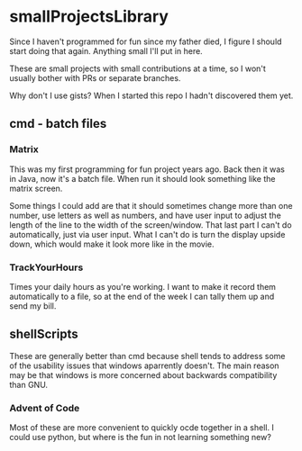 # smallProjectsLibrary
Since I haven't programmed for fun since my father died, I figure I should start doing that again. Anything small I'll put in here.

These are small projects with small contributions at a time, so I won't usually bother with PRs or separate branches.

Why don't I use gists? When I started this repo I hadn't discovered them yet.

## cmd - batch files
### Matrix
This was my first programming for fun project years ago. Back then it was in Java, now it's a batch file. When run it should look something like the matrix screen. 

Some things I could add are that it should sometimes change more than one number, use letters as well as numbers, and have user input to adjust the length of the line to the width of the screen/window. That last part I can't do automatically, just via user input. What I can't do is turn the display upside down, which would make it look more like in the movie.

### TrackYourHours
Times your daily hours as you're working. I want to make it record them automatically to a file, so at the end of the week I can tally them up and send my bill.

## shellScripts
These are generally better than cmd because shell tends to address some of the usability issues that windows aparrently doesn't. The main reason may be that windows is more concerned about backwards compatibility than GNU.
### Advent of Code
Most of these are more convenient to quickly ocde together in a shell. I could use python, but where is the fun in not learning something new?
